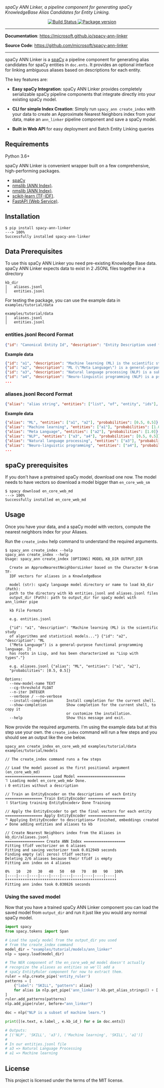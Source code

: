 <!-- <p align="center">
  <a href="https://microsoft.github.io/spacy-ann-linker"><img src="https://typer.tiangolo.com/img/logo-margin/logo-margin-vectoar.svg" alt="spaCy ANN Linker"></a>
</p> -->
<p>
    <em>spaCy ANN Linker, a pipeline component for generating spaCy KnowledgeBase Alias Candidates for Entity Linking.</em>
</p>
<p align="center">
<a href="https://dev.azure.com/kakh/spacy-ann-linker/_apis/build/status/microsoft.spacy-ann-linker?branchName=master" target="_blank">
    <img src="https://dev.azure.com/kakh/spacy-ann-linker/_apis/build/status/microsoft.spacy-ann-linker?branchName=master" alt="Build Status">
</a>
<a href="https://pypi.org/project/spacy-ann-linker" target="_blank">
    <img src="https://badge.fury.io/py/spacy-ann-linker.svg" alt="Package version">
</a>
</p>

---

**Documentation**: <a href="https://microsoft.github.io/spacy-ann-linker" target="_blank">https://microsoft.github.io/spacy-ann-linker</a>

**Source Code**: <a href="https://github.com/microsoft/spacy-ann-linker" target="_blank">https://github.com/microsoft/spacy-ann-linker</a>

---

spaCy ANN Linker is a <a href="https://github.com/explosion/spaCy" target="_blank">spaCy</a> a pipeline component for generating alias candidates for spaCy entities in `doc.ents`. It provides an optional interface for linking ambiguous aliases based on descriptions for each entity.

The key features are:

* **Easy spaCy Integration**: spaCy ANN Linker provides completely serializable spaCy pipeline components that integrate directly into your existing spaCy model.
* **CLI for simple Index Creation**: Simply run `spacy_ann create_index` with your data to create an Approximate Nearest Neighbors index from your data, make an `ann_linker` pipeline component and save a spaCy model.

* **Built in Web API** for easy deployment and Batch Entity Linking queries

## Requirements

Python 3.6+

spaCy ANN Linker is convenient wrapper built on a few comprehensive, high-performing packages.

* <a href="https://spacy.io" class="external-link" target="_blank">spaCy</a>
* <a href="https://github.com/nmslib/nmslib" class="external-link" target="_blank">nmslib (ANN Index)</a>.
* <a href="https://github.com/nmslib/nmslib" class="external-link" target="_blank">nmslib (ANN Index)</a>.
* <a href="https://scikit-learn.org/stable/" class="external-link" target="_blank">scikit-learn (TF-IDF)</a>.
* <a href="https://fastapi.tiangolo.com" class="external-link" target="_blank">FastAPI (Web Service)</a>.

## Installation

<div class="termy">

```console
$ pip install spacy-ann-linker
---> 100%
Successfully installed spacy-ann-linker
```

</div>

## Data Prerequisites

To use this spaCy ANN Linker you need pre-existing Knowledge Base data.
spaCy ANN Linker expects data to exist in 2 JSONL files together in a directory

```
kb_dir
│   aliases.jsonl
│   entities.jsonl
```

For testing the package, you can use the example data in `examples/tutorial/data`

```
examples/tutorial/data
│   aliases.jsonl
│   entities.jsonl
```

### **entities.jsonl Record Format**

```json
{"id": "Canonical Entity Id", "description": "Entity Description used for Disambiguation"}
```

**Example data**
```json
{"id": "a1", "description": "Machine learning (ML) is the scientific study of algorithms and statistical models..."}
{"id": "a2", "description": "ML (\"Meta Language\") is a general-purpose functional programming language. It has roots in Lisp, and has been characterized as \"Lisp with types\"."}
{"id": "a3", "description": "Natural language processing (NLP) is a subfield of linguistics, computer science, information engineering, and artificial intelligence concerned with the interactions between computers and human (natural) languages, in particular how to program computers to process and analyze large amounts of natural language data."}
{"id": "a4", "description": "Neuro-linguistic programming (NLP) is a pseudoscientific approach to communication, personal development, and psychotherapy created by Richard Bandler and John Grinder in California, United States in the 1970s."}
...
```

### **aliases.jsonl Record Format**

```json
{"alias": "alias string", "entities": ["list", "of", "entity", "ids"], "probabilities": [0.5, 0.5]}
```

**Example data**
```json
{"alias": "ML", "entities": ["a1", "a2"], "probabilities": [0.5, 0.5]}
{"alias": "Machine learning", "entities": ["a1"], "probabilities": [1.0]}
{"alias": "Meta Language", "entities": ["a2"], "probabilities": [1.0]}
{"alias": "NLP", "entities": ["a3", "a4"], "probabilities": [0.5, 0.5]}
{"alias": "Natural language processing", "entities": ["a3"], "probabilities": [1.0]}
{"alias": "Neuro-linguistic programming", "entities": ["a4"], "probabilities": [1.0]}
...
```

## spaCy prerequisites

If you don't have a pretrained spaCy model, download one now. The model needs to have vectors
so download a model bigger than `en_core_web_sm`


<div class="termy">

```console
$ spacy download en_core_web_md
---> 100%
Successfully installed en_core_web_md
```

</div>

## Usage

Once you have your data, and a spaCy model with vectors, compute the nearest neighbors index for your Aliases.

Run the `create_index` help command to understand the required arguments.

<div class="termy">

```console
$ spacy_ann create_index --help 
spacy_ann create_index --help
Usage: spacy_ann create_index [OPTIONS] MODEL KB_DIR OUTPUT_DIR

  Create an ApproxNearestNeighborsLinker based on the Character N-Gram TF-
  IDF vectors for aliases in a KnowledgeBase

  model (str): spaCy language model directory or name to load kb_dir (Path):
  path to the directory with kb entities.jsonl and aliases.jsonl files
  output_dir (Path): path to output_dir for spaCy model with ann_linker pipe

  kb File Formats

  e.g. entities.jsonl

  {"id": "a1", "description": "Machine learning (ML) is the scientific study
  of algorithms and statistical models..."} {"id": "a2", "description": "ML
  ("Meta Language") is a general-purpose functional programming language. It
  has roots in Lisp, and has been characterized as "Lisp with types"."}

  e.g. aliases.jsonl {"alias": "ML", "entities": ["a1", "a2"],
  "probabilities": [0.5, 0.5]}

Options:
  --new-model-name TEXT
  --cg-threshold FLOAT
  --n-iter INTEGER
  --verbose / --no-verbose
  --install-completion      Install completion for the current shell.
  --show-completion         Show completion for the current shell, to copy it
                            or customize the installation.
  --help                    Show this message and exit.
```

</div>

Now provide the required arguments. I'm using the example data but at this step use your own.
the `create_index` command will run a few steps and you should see an output like the one below.

<div class="termy">

```console
spacy_ann create_index en_core_web_md examples/tutorial/data examples/tutorial/models

// The create_index command runs a few steps

// Load the model passed as the first positional argument (en_core_web_md)
===================== Load Model ======================
⠹ Loading model en_core_web_md✔ Done.
ℹ 0 entities without a description

// Train an EntityEncoder on the descriptions of each Entity
================= Train EntityEncoder =================
⠸ Starting training EntityEncoder✔ Done Training

// Apply the EntityEncoder to get the final vectors for each entity
================= Apply EntityEncoder =================
⠙ Applying EntityEncoder to descriptions✔ Finished, embeddings created
✔ Done adding entities and aliases to kb

// Create Nearest Neighbors index from the Aliases in kb_dir/aliases.jsonl
================== Create ANN Index ===================
Fitting tfidf vectorizer on 6 aliases
Fitting and saving vectorizer took 0.012949 seconds
Finding empty (all zeros) tfidf vectors
Deleting 2/6 aliases because their tfidf is empty
Fitting ann index on 4 aliases

0%   10   20   30   40   50   60   70   80   90   100%
|----|----|----|----|----|----|----|----|----|----|
***************************************************
Fitting ann index took 0.030826 seconds

```
</div>


### Using the saved model

Now that you have a trained spaCy ANN Linker component you can load the saved model from `output_dir` and run
it just like you would any normal spaCy model.

```Python
import spacy
from spacy.tokens import Span

# Load the spaCy model from the output_dir you used
# from the create_index command
model_dir = "examples/tutorial/models/ann_linker"
nlp = spacy.load(model_dir)

# The NER component of the en_core_web_md model doesn't actually
# recognize the aliases as entities so we'll add a 
# spaCy EntityRuler component for now to extract them.
ruler = nlp.create_pipe('entity_ruler')
patterns = [
    {"label": "SKILL", "pattern": alias}
    for alias in nlp.get_pipe('ann_linker').kb.get_alias_strings() + ['machine learn']
]
ruler.add_patterns(patterns)
nlp.add_pipe(ruler, before="ann_linker")

doc = nlp("NLP is a subset of machine learn.")

print([(e.text, e.label_, e.kb_id_) for e in doc.ents])

# Outputs:
# [('NLP', 'SKILL', 'a3'), ('Machine learning', 'SKILL', 'a1')]
#
# In our entities.jsonl file
# a3 => Natural Language Processing
# a1 => Machine learning
```


<!-- 
### Recap

In summary, you declare **once** the types of parameters (*arguments* and *options*) as function parameters.

You do that with standard modern Python types.

You don't have to learn a new syntax, the methods or classes of a specific library, etc.

Just standard **Python 3.6+**.

For example, for an `int`:

```Python
total: int
```

or for a `bool` flag:

```Python
force: bool
```

And similarly for **files**, **paths**, **enums** (choices), etc. And there are tools to create **groups of subcommands**, add metadata, extra **validation**, etc.

**You get**: great editor support, including **completion** and **type checks** everywhere.

**Your users get**: automatic **`--help`**, (optional) **autocompletion** in their terminal (Bash, Zsh, Fish, PowerShell).

For a more complete example including more features, see the <a href="https://typer.tiangolo.com/tutorial/">Tutorial - User Guide</a>.

## Optional Dependencies

Typer uses <a href="https://click.palletsprojects.com/" class="external-link" target="_blank">Click</a> internally. That's the only dependency.

But you can also install extras:

* <a href="https://pypi.org/project/colorama/" class="external-link" target="_blank"><code>colorama</code></a>: and Click will automatically use it to make sure your terminal's colors always work correctly, even in Windows.
    * Then you can use any tool you want to output your terminal's colors in all the systems, including the integrated `typer.style()` and `typer.secho()` (provided by Click).
    * Or any other tool, e.g. <a href="https://pypi.org/project/wasabi/" class="external-link" target="_blank"><code>wasabi</code></a>, <a href="https://github.com/erikrose/blessings" class="external-link" target="_blank"><code>blessings</code></a>.
* <a href="https://github.com/click-contrib/click-completion" class="external-link" target="_blank"><code>click-completion</code></a>: and Typer will automatically configure it to provide completion for all the shells, including installation commands.

You can install `typer` with `colorama` and `click-completion` with `pip install typer[all]`.

## Other tools and plug-ins

Click has many plug-ins available that you can use. And there are many tools that help with command line applications that you can use as well, even if they are not related to Typer or Click.

For example:

* <a href="https://github.com/click-contrib/click-spinner" class="external-link" target="_blank"><code>click-spinner</code></a>: to show the user that you are loading data. A Click plug-in.
    * There are several other Click plug-ins at <a href="https://github.com/click-contrib" class="external-link" target="_blank">click-contrib</a> that you can explore.
* <a href="https://pypi.org/project/tabulate/" class="external-link" target="_blank"><code>tabulate</code></a>: to automatically display tabular data nicely. Independent of Click or typer.
* etc... you can re-use many of the great available tools for building CLIs. -->

## License

This project is licensed under the terms of the MIT license.
